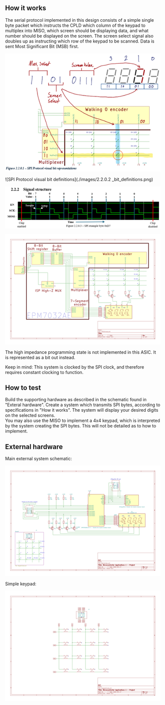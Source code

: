 <!---

This file is used to generate your project datasheet. Please fill in the information below and delete any unused
sections.

You can also include images in this folder and reference them in the markdown. Each image must be less than
512 kb in size, and the combined size of all images must be less than 1 MB.
-->

## How it works

The serial protocol implemented in this design consists of a simple single byte packet which instructs the CPLD which column of the keypad to multiplex into MISO, which screen should be displaying data, and what number should be displayed on the screen. The screen select signal also doubles up as instructing which row of the keypad to be scanned.
Data is sent Most Significant Bit (MSB) first.

![SPI Protocol visual bit representations](./images/2.2.0.1_bit_representations.png)

![SPI Protocol visual bit definitions](./images/2.2.0.2 _bit_definitions.png)

![SPI example byte 0xD7](./images/2.2.0.3_example_byte.png)

![Verilog block diagram](./images/EPM7032AE_internal.png)

The high impedance programming state is not implemented in this ASIC. It is represented as a bit out instead.

Keep in mind: This system is clocked by the SPI clock, and therefore requires constant clocking to function.


## How to test

Build the supporting hardware as described in the schematic found in "Exteral hardware". Create a system which transmits SPI bytes, according to specifications in "How it works". The system will display your desired digits on the selected screens.  
You may also use the MISO to implement a 4x4 keypad, which is interpreted by the system creating the SPI bytes. This will not be detailed as to how to implement.

## External hardware

Main external system schematic:

![Main schematic](./images/Main.png)

Simple keypad:

![Keypad schematic](./images/page2.png)

